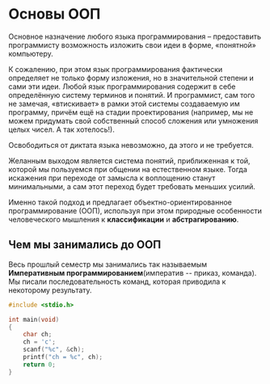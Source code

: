 # Основы ООП

Основное назначение любого языка программирования – предоставить программисту возможность изложить свои идеи в форме, «понятной» компьютеру.

К сожалению, при этом язык программирования фактически определяет не только форму изложения, но в значительной степени и сами эти идеи.
Любой язык программирования содержит в себе определённую систему терминов и понятий. И программист, сам того не замечая, «втискивает» в рамки этой системы создаваемую им программу, причём ещё на стадии проектирования \(например, мы не можем придумать свой собственный способ сложения или умножения целых чисел. А так хотелось!\).

Освободиться от диктата языка невозможно, да этого и не требуется.

Желанным выходом является система понятий, приближенная к той, которой мы пользуемся при общении на естественном языке. Тогда искажения при переходе от замысла к воплощению станут минимальными, а сам этот переход будет требовать меньших усилий.

Именно такой подход и предлагает объектно-ориентированное программирование (ООП), используя при этом природные особенности человеческого мышления к **классификации** и **абстрагированию**.

## Чем мы занимались до ООП

Весь прошлый семестр мы занимались так называемым **Императивным программированием**\(императив -- приказ, команда\). Мы писали последовательность команд, которая приводила к некоторому результату.

```c++
#include <stdio.h>

int main(void)
{
    char ch;
    ch = 'c';
    scanf("%c", &ch);
    printf("ch = %c", ch);
    return 0;
}

```
